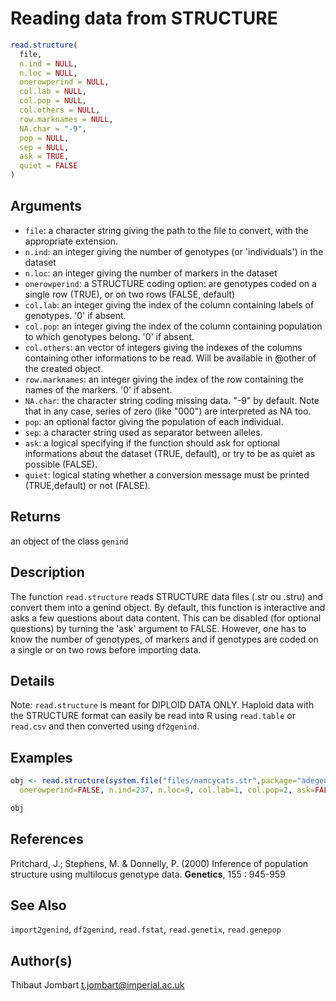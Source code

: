 # Reading data from STRUCTURE

```r
read.structure(
  file,
  n.ind = NULL,
  n.loc = NULL,
  onerowperind = NULL,
  col.lab = NULL,
  col.pop = NULL,
  col.others = NULL,
  row.marknames = NULL,
  NA.char = "-9",
  pop = NULL,
  sep = NULL,
  ask = TRUE,
  quiet = FALSE
)
```

## Arguments

- `file`: a character string giving the path to the file to convert, with the appropriate extension.
- `n.ind`: an integer giving the number of genotypes (or 'individuals') in the dataset
- `n.loc`: an integer giving the number of markers in the dataset
- `onerowperind`: a STRUCTURE coding option: are genotypes coded on a single row (TRUE), or on two rows (FALSE, default)
- `col.lab`: an integer giving the index of the column containing labels of genotypes. '0' if absent.
- `col.pop`: an integer giving the index of the column containing population to which genotypes belong. '0' if absent.
- `col.others`: an vector of integers giving the indexes of the columns containing other informations to be read. Will be available in @other of the created object.
- `row.marknames`: an integer giving the index of the row containing the names of the markers. '0' if absent.
- `NA.char`: the character string coding missing data. "-9" by default. Note that in any case, series of zero (like "000") are interpreted as NA too.
- `pop`: an optional factor giving the population of each individual.
- `sep`: a character string used as separator between alleles.
- `ask`: a logical specifying if the function should ask for optional informations about the dataset (TRUE, default), or try to be as quiet as possible (FALSE).
- `quiet`: logical stating whether a conversion message must be printed (TRUE,default) or not (FALSE).

## Returns

an object of the class `genind`

## Description

The function `read.structure` reads STRUCTURE data files (.str ou .stru) and convert them into a genind object. By default, this function is interactive and asks a few questions about data content. This can be disabled (for optional questions) by turning the 'ask' argument to FALSE. However, one has to know the number of genotypes, of markers and if genotypes are coded on a single or on two rows before importing data.

## Details

Note: `read.structure` is meant for DIPLOID DATA ONLY. Haploid data with the STRUCTURE format can easily be read into R using `read.table` or `read.csv` and then converted using `df2genind`.

## Examples

```r
obj <- read.structure(system.file("files/nancycats.str",package="adegenet"),
  onerowperind=FALSE, n.ind=237, n.loc=9, col.lab=1, col.pop=2, ask=FALSE)

obj
```

## References

Pritchard, J.; Stephens, M. & Donnelly, P. (2000) Inference of population structure using multilocus genotype data. **Genetics**, 155 : 945-959

## See Also

`import2genind`, `df2genind`, `read.fstat`, `read.genetix`, `read.genepop`

## Author(s)

Thibaut Jombart t.jombart@imperial.ac.uk



